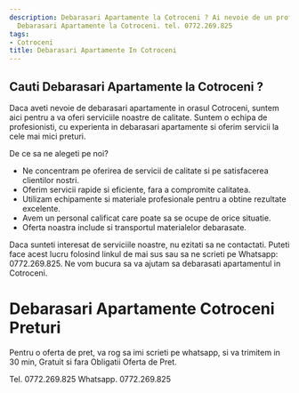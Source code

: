 ```yaml
---
description: Debarasari Apartamente la Cotroceni ? Ai nevoie de un profesionist in
  Debarasari Apartamente la Cotroceni. tel. 0772.269.825
tags:
- Cotroceni
title: Debarasari Apartamente In Cotroceni
---
```



## Cauti Debarasari Apartamente la Cotroceni ?

Daca aveti nevoie de debarasari apartamente in orasul Cotroceni, suntem aici pentru a va oferi serviciile noastre de calitate. Suntem o echipa de profesionisti, cu experienta in debarasari apartamente si oferim servicii la cele mai mici preturi. 

De ce sa ne alegeti pe noi?
- Ne concentram pe oferirea de servicii de calitate si pe satisfacerea clientilor nostri. 
- Oferim servicii rapide si eficiente, fara a compromite calitatea. 
- Utilizam echipamente si materiale profesionale pentru a obtine rezultate excelente. 
- Avem un personal calificat care poate sa se ocupe de orice situatie. 
- Oferta noastra include si transportul materialelor debarasate.

Daca sunteti interesat de serviciile noastre, nu ezitati sa ne contactati. Puteti face acest lucru folosind linkul de mai sus sau sa ne scrieti pe Whatsapp: 0772.269.825. Ne vom bucura sa va ajutam sa debarasati apartamentul in Cotroceni.

# Debarasari Apartamente Cotroceni Preturi
Pentru o oferta de pret, va rog sa imi scrieti pe whatsapp, si va trimitem in 30 min, Gratuit si fara Obligatii Oferta de Pret.

Tel. 0772.269.825
Whatsapp. 0772.269.825